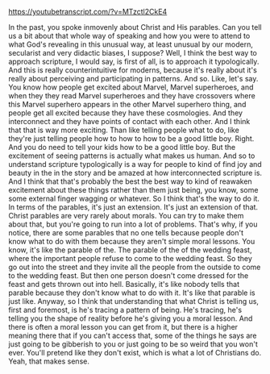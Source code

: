 https://youtubetranscript.com/?v=MTzctl2CkE4

 In the past, you spoke inmovenly about Christ and His parables. Can you tell us a bit about that whole way of speaking and how you were to attend to what God's revealing in this unusual way, at least unusual by our modern, secularist and very didactic biases, I suppose? Well, I think the best way to approach scripture, I would say, is first of all, is to approach it typologically. And this is really counterintuitive for moderns, because it's really about it's really about perceiving and participating in patterns. And so. Like, let's say. You know how people get excited about Marvel, Marvel superheroes, and when they they read Marvel superheroes and they have crossovers where this Marvel superhero appears in the other Marvel superhero thing, and people get all excited because they have these cosmologies. And they interconnect and they have points of contact with each other. And I think that that is way more exciting. Than like telling people what to do, like they're just telling people how to how to how to be a good little boy. Right. And you do need to tell your kids how to be a good little boy. But the excitement of seeing patterns is actually what makes us human. And so to understand scripture typologically is a way for people to kind of find joy and beauty in the in the story and be amazed at how interconnected scripture is. And I think that that's probably the best the best way to kind of reawaken excitement about these things rather than them just being, you know, some some external finger wagging or whatever. So I think that's the way to do it. In terms of the parables, it's just an extension. It's just an extension of that. Christ parables are very rarely about morals. You can try to make them about that, but you're going to run into a lot of problems. That's why, if you notice, there are some parables that no one tells because people don't know what to do with them because they aren't simple moral lessons. You know, it's like the parable of the. The parable of the of the wedding feast, where the important people refuse to come to the wedding feast. So they go out into the street and they invite all the people from the outside to come to the wedding feast. But then one person doesn't come dressed for the feast and gets thrown out into hell. Basically, it's like nobody tells that parable because they don't know what to do with it. It's like that parable is just like. Anyway, so I think that understanding that what Christ is telling us, first and foremost, is he's tracing a pattern of being. He's tracing, he's telling you the shape of reality before he's giving you a moral lesson. And there is often a moral lesson you can get from it, but there is a higher meaning there that if you can't access that, some of the things he says are just going to be gibberish to you or just going to be so weird that you won't ever. You'll pretend like they don't exist, which is what a lot of Christians do. Yeah, that makes sense.